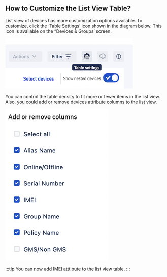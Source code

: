 ## How to Customize the List View Table?

List view of devices has more customization options available. To customize, click the ‘Table Settings’ icon shown in the diagram below. This icon is available on the “Devices & Groups’ screen.

  

![table setting icon](./images/customize/29_Groups_devices_main_screen_Customize_List_view_Table.png)

  

You can control the table density to fit more or fewer items in the list view. Also, you could add or remove devices attribute columns to the list view.

![Select columns](./images/customize/30_Groups_devices_main_screen_Customize_List_view_Table.png)

:::tip
 You can now add IMEI atttibute to the list view table.
:::